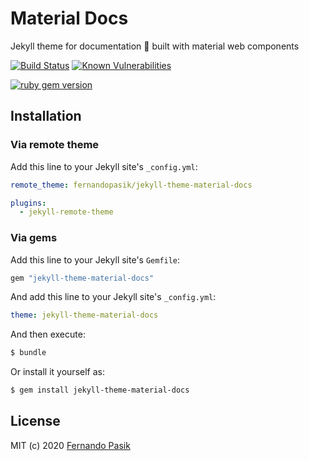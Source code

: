 # Material Docs

Jekyll theme for documentation 📝 built with material web components

<!-- BADGES - START -->

[![Build Status](https://github.com/fernandopasik/jekyll-theme-material-docs/actions/workflows/main.yml/badge.svg)](https://github.com/fernandopasik/jekyll-theme-material-docs/actions/workflows/main.yml 'Build Status')
[![Known Vulnerabilities](https://snyk.io/test/github/fernandopasik/jekyll-theme-material-docs/badge.svg?targetFile=package.json)](https://snyk.io/test/github/fernandopasik/jekyll-theme-material-docs?targetFile=package.json 'Known Vulnerabilities')

[![ruby gem version](https://img.shields.io/gem/v/jekyll-theme-material-docs?logo=rubygems)](https://rubygems.org/gems/jekyll-theme-material-docs 'ruby gem version')

<!-- BADGES - END -->

## Installation

### Via remote theme

Add this line to your Jekyll site's `_config.yml`:

```yaml
remote_theme: fernandopasik/jekyll-theme-material-docs

plugins:
  - jekyll-remote-theme
```

### Via gems

Add this line to your Jekyll site's `Gemfile`:

```ruby
gem "jekyll-theme-material-docs"
```

And add this line to your Jekyll site's `_config.yml`:

```yaml
theme: jekyll-theme-material-docs
```

And then execute:

```bash
$ bundle
```

Or install it yourself as:

```bash
$ gem install jekyll-theme-material-docs
```

## License

MIT (c) 2020 [Fernando Pasik](https://fernandopasik.com)
